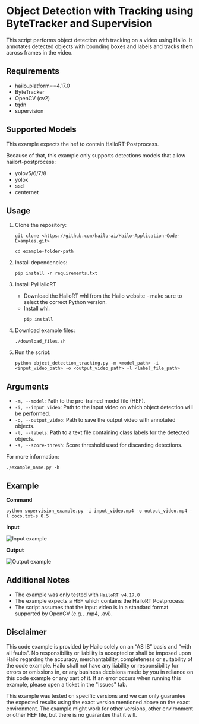 Object Detection with Tracking using ByteTracker and Supervision
================================================================

This script performs object detection with tracking on a video using Hailo.
It annotates detected objects with bounding boxes and labels and tracks them across frames in the video.

Requirements
------------

- hailo_platform==4.17.0
- ByteTracker
- OpenCV (cv2)
- tqdn
- supervision

Supported Models
----------------

This example expects the hef to contain HailoRT-Postprocess. 

Because of that, this example only supports detections models that allow hailort-postprocess:
- yolov5/6/7/8
- yolox
- ssd
- centernet
 

Usage
-----

1. Clone the repository:
    ```shell script
    git clone <https://github.com/hailo-ai/Hailo-Application-Code-Examples.git>
        
    cd example-folder-path
    ```

2. Install dependencies:
    ```shell script
    pip install -r requirements.txt
    ```

3. Install PyHailoRT
    - Download the HailoRT whl from the Hailo website - make sure to select the correct Python version. 
    - Install whl:
        ```shell script
        pip install
        ```


4. Download example files:
    ```shell script
    ./download_files.sh
    ```

5. Run the script:
    ```shell script
    python object_detection_tracking.py -m <model_path> -i <input_video_path> -o <output_video_path> -l <label_file_path>
    ```

Arguments
---------

- ``-m, --model``: Path to the pre-trained model file (HEF).
- ``-i, --input_video``: Path to the input video on which object detection will be performed.
- ``-o, --output_video``: Path to save the output video with annotated objects.
- ``-l, --labels``: Path to a text file containing class labels for the detected objects.
- ``-s, --score-thresh``: Score threshold used for discarding detections.

For more information:
```shell script
./example_name.py -h
```
Example 
-------
**Command**
```shell script
python supervision_example.py -i input_video.mp4 -o output_video.mp4 -l coco.txt-s 0.5
```

**Input**

![Input example](./input.gif?raw=true)

**Output**

![Output example](./output.gif?raw=true)

Additional Notes
----------------

- The example was only tested with ``HailoRT v4.17.0``
- The example expects a HEF which contains the HailoRT Postprocess
- The script assumes that the input video is in a standard format supported by OpenCV (e.g., .mp4, .avi).

Disclaimer
----------
This code example is provided by Hailo solely on an “AS IS” basis and “with all faults”. No responsibility or liability is accepted or shall be imposed upon Hailo regarding the accuracy, merchantability, completeness or suitability of the code example. Hailo shall not have any liability or responsibility for errors or omissions in, or any business decisions made by you in reliance on this code example or any part of it. If an error occurs when running this example, please open a ticket in the "Issues" tab.

This example was tested on specific versions and we can only guarantee the expected results using the exact version mentioned above on the exact environment. The example might work for other versions, other environment or other HEF file, but there is no guarantee that it will.

